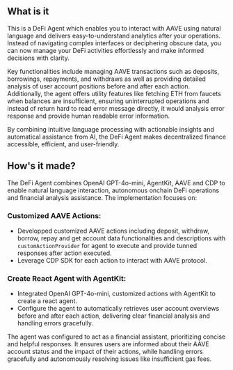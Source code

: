 ## What is it

This is a DeFi Agent which enables you to interact with AAVE using natural language and delivers easy-to-understand analytics after your operations. Instead of navigating complex interfaces or deciphering obscure data, you can now manage your DeFi activities effortlessly and make informed decisions with clarity.

Key functionalities include managing AAVE transactions such as deposits, borrowings, repayments, and withdraws as well as providing detailed analysis of user account positions before and after each action. Additionally, the agent offers utility features like fetching ETH from faucets when balances are insufficient, ensuring uninterrupted operations and instead of return hard to read error message directly, it would analysis error response and provide human readable error information.

By combining intuitive language processing with actionable insights and automatical assistance from AI, the DeFi Agent makes decentralized finance accessible, efficient, and user-friendly.

## How's it made?

The DeFi Agent combines OpenAI GPT-4o-mini, AgentKit, AAVE and CDP to enable natural language interaction, autonomous onchain DeFi operations and financial analysis assistance. The implementation focuses on:

### Customized AAVE Actions:

-   Developped customized AAVE actions including deposit, withdraw, borrow, repay and get account data functionalities and descriptions with `customActionProvider` for agent to execute and provide tunned responses after action executed.
-   Leverage CDP SDK for each action to interact with AAVE protocol.

### Create React Agent with AgentKit:

-   Integrated OpenAI GPT-4o-mini, customized actions with AgentKit to create a react agent.
-   Configure the agent to automatically retrieves user account overviews before and after each action, delivering clear financial analysis and handling errors gracefully.

The agent was configured to act as a financial assistant, prioritizing concise and helpful responses. It ensures users are informed about their AAVE account status and the impact of their actions, while handling errors gracefully and autonomously resolving issues like insufficient gas fees.
